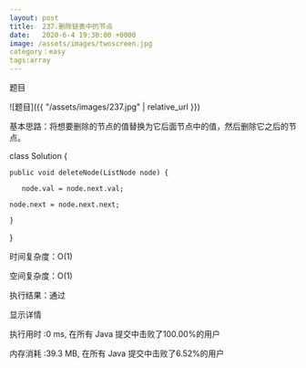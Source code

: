 ```yaml
---
layout: post
title:  237.删除链表中的节点
date:   2020-6-4 19:30:00 +0000
image: /assets/images/twoscreen.jpg
category：easy
tags:array
---
```

题目

![题目]({{ "/assets/images/237.jpg" | relative_url }})


基本思路：将想要删除的节点的值替换为它后面节点中的值，然后删除它之后的节点。

class Solution {

    public void deleteNode(ListNode node) {
	
       node.val = node.next.val;
	   
    node.next = node.next.next;
	
    }
	
}


时间复杂度：O(1)

空间复杂度：O(1)

执行结果：通过

显示详情

执行用时 :0 ms, 在所有 Java 提交中击败了100.00%的用户

内存消耗 :39.3 MB, 在所有 Java 提交中击败了6.52%的用户